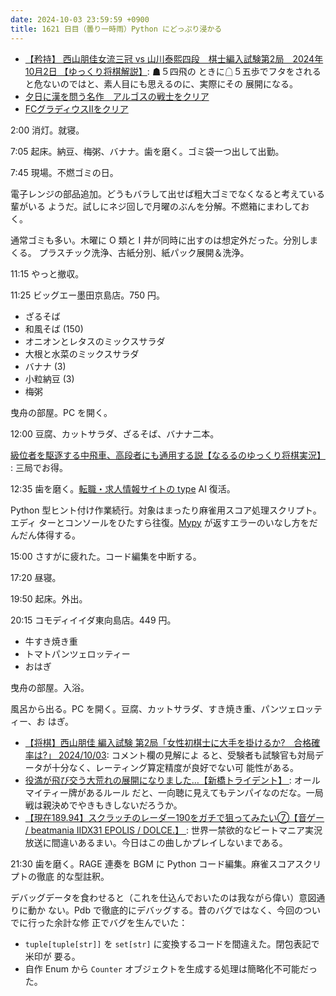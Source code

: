 ```yaml
---
date: 2024-10-03 23:59:59 +0900
title: 1621 日目（曇り一時雨）Python にどっぷり浸かる
---
```


* [【矜持】 西山朋佳女流三冠 vs 山川泰熙四段　棋士編入試験第2局　2024年10月2日
  【ゆっくり将棋解説】](https://www.youtube.com/watch?v=dEoE2EoJsHQ): ☗５四飛の
  ときに☖５五歩でフタをされると危ないのではと、素人目にも思えるのに、実際にその
  展開になる。
* [夕日に漢を問う名作　アルゴスの戦士をクリア
  ](https://www.youtube.com/watch?v=WYeeYG1V8pI)
* [FCグラディウスⅡをクリア](https://www.youtube.com/watch?v=z9Cxp63ovHk)

2:00 消灯。就寝。

7:05 起床。納豆、梅粥、バナナ。歯を磨く。ゴミ袋一つ出して出勤。

7:45 現場。不燃ゴミの日。

電子レンジの部品追加。どうもバラして出せば粗大ゴミでなくなると考えている輩がいる
ようだ。試しにネジ回しで月曜のぶんを分解。不燃箱にまわしておく。

通常ゴミも多い。木曜に O 類と I 井が同時に出すのは想定外だった。分別しまくる。
プラスチック洗浄、古紙分別、紙パック展開＆洗浄。

11:15 やっと撤収。

11:25 ビッグエー墨田京島店。750 円。

* ざるそば
* 和風そば (150)
* オニオンとレタスのミックスサラダ
* 大根と水菜のミックスサラダ
* バナナ (3)
* 小粒納豆 (3)
* 梅粥

曳舟の部屋。PC を開く。

12:00 豆腐、カットサラダ、ざるそば、バナナ二本。

[級位者を駆逐する中飛車、高段者にも通用する説【なるるのゆっくり将棋実況】
](https://www.youtube.com/watch?v=ju6Hg9rFQVo): 三局でお得。

12:35 歯を磨く。[転職・求人情報サイトの type](https://type.jp/) AI 復活。

Python 型ヒント付け作業続行。対象はまったり麻雀用スコア処理スクリプト。エディ
ターとコンソールをひたすら往復。[Mypy] が返すエラーのいなし方をだんだん体得する。

15:00 さすがに疲れた。コード編集を中断する。

17:20 昼寝。

19:50 起床。外出。

20:15 コモディイイダ東向島店。449 円。

* 牛すき焼き重
* トマトパンツェロッティー
* おはぎ

曳舟の部屋。入浴。

風呂から出る。PC を開く。豆腐、カットサラダ、すき焼き重、パンツェロッティー、お
はぎ。

* [【将棋】西山朋佳 編入試験 第2局「女性初棋士に大手を掛けるか?　合格確率は?」
  2024/10/03](https://www.youtube.com/watch?v=tppUHy2hdUs): コメント欄の見解によ
  ると、受験者も試験官も対局データが十分なく、レーティング算定精度が良好でない可
  能性がある。
* [役満が飛び交う大荒れの展開になりました…【新橋トライデント】
  ](https://www.youtube.com/watch?v=wTlmqMvSHDw): オールマイティー牌があるルール
  だと、一向聴に見えてもテンパイなのだな。一局戦は親決めでやきもきしないだろうか。
* [【現在189.94】スクラッチのレーダー190をガチで狙ってみたい⑦【音ゲー /
  beatmania IIDX31 EPOLIS / DOLCE.】
  ](https://www.youtube.com/watch?v=Xb9uFkVXtzU): 世界一禁欲的なビートマニア実況
  放送に間違いあるまい。今日はこの曲しかプレイしないまである。

21:30 歯を磨く。RAGE 連奏を BGM に Python コード編集。麻雀スコアスクリプトの徹底
的な型註釈。

デバッグデータを食わせると（これを仕込んでおいたのは我ながら偉い）意図通りに動か
ない。Pdb で徹底的にデバッグする。昔のバグではなく、今回のついでに行った余計な修
正でバグを生んでいた：

* `tuple[tuple[str]]` を `set[str]` に変換するコードを間違えた。閉包表記で米印が
  要る。
* 自作 Enum から `Counter` オブジェクトを生成する処理は簡略化不可能だった。

[mypy]: https://mypy.readthedocs.io/en/stable/
